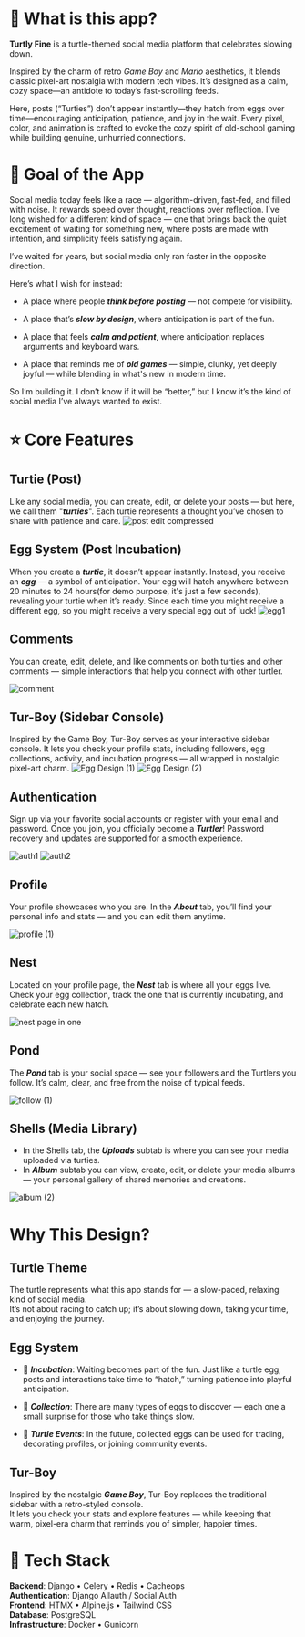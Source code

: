 # 🐢 What is this app?
**Turtly Fine** is a turtle-themed social media platform that celebrates slowing down.

Inspired by the charm of retro *Game Boy* and *Mario* aesthetics, it blends classic pixel-art nostalgia with modern tech vibes.
It’s designed as a calm, cozy space—an antidote to today’s fast-scrolling feeds.

Here, posts (“Turties”) don’t appear instantly—they hatch from eggs over time—encouraging anticipation, patience, and joy in the wait. Every pixel, color, and animation is crafted to evoke the cozy spirit of old-school gaming while building genuine, unhurried connections.

# 🎯 Goal of the App
Social media today feels like a race — algorithm-driven, fast-fed, and filled with noise. It rewards speed over thought, reactions over reflection. I’ve long wished for a different kind of space — one that brings back the quiet excitement of waiting for something new, where posts are made with intention, and simplicity feels satisfying again.

I’ve waited for years, but social media only ran faster in the opposite direction.

Here’s what I wish for instead:

- A place where people ***think before posting*** — not compete for visibility.

- A place that’s ***slow by design***, where anticipation is part of the fun.

- A place that feels ***calm and patient***, where anticipation replaces arguments and keyboard wars.

- A place that reminds me of ***old games*** — simple, clunky, yet deeply joyful — while blending in what's new in modern time.

So I’m building it.
I don’t know if it will be “better,” but I know it’s the kind of social media I’ve always wanted to exist.


# ⭐ Core Features
## Turtie (Post)
Like any social media, you can create, edit, or delete your posts — but here, we call them "***turties***". Each turtie represents a thought you’ve chosen to share with patience and care.
![post edit compressed](https://github.com/user-attachments/assets/79fda65c-c0b9-484d-b768-e36cce77fc3b)

## Egg System (Post Incubation)
When you create a ***turtie***, it doesn’t appear instantly. Instead, you receive an ***egg*** — a symbol of anticipation. Your egg will hatch anywhere between 20 minutes to 24 hours(for demo purpose, it's just a few seconds), revealing your turtie when it’s ready. Since each time you might receive a different egg, so you might receive a very special egg out of luck!
![egg1](https://github.com/user-attachments/assets/73438658-8748-4415-8587-33928b0af825)


## Comments
You can create, edit, delete, and like comments on both turties and other comments — simple interactions that help you connect with other turtler.

![comment](https://github.com/user-attachments/assets/653275eb-5ced-4a71-bc58-694e92c4a84b)

## Tur-Boy (Sidebar Console)
Inspired by the Game Boy, Tur-Boy serves as your interactive sidebar console. It lets you check your profile stats, including followers, egg collections, activity, and incubation progress — all wrapped in nostalgic pixel-art charm.
![Egg Design (1)](https://github.com/user-attachments/assets/608070f9-cc8c-4ab6-aac4-08c9cc4ea01c)
![Egg Design (2)](https://github.com/user-attachments/assets/971ebce6-f9f7-4206-ac2d-0b61642f28c5)

## Authentication
Sign up via your favorite social accounts or register with your email and password. Once you join, you officially become a ***Turtler***! Password recovery and updates are supported for a smooth experience.

![auth1](https://github.com/user-attachments/assets/7d228e5d-314e-41fc-ae75-3a0ea0c95eac)
![auth2](https://github.com/user-attachments/assets/554ebf64-c730-4617-9948-07905ac71e1f)


## Profile
Your profile showcases who you are. In the ***About*** tab, you’ll find your personal info and stats — and you can edit them anytime.

![profile (1)](https://github.com/user-attachments/assets/464b2a93-8597-46db-bd7c-fab2c50b12ec)

## Nest
Located on your profile page, the ***Nest*** tab is where all your eggs live. Check your egg collection, track the one that is currently incubating, and celebrate each new hatch.

![nest page in one](https://github.com/user-attachments/assets/386b8a68-e0f8-4d3c-a8ca-e7700ed3a944)

## Pond
The ***Pond*** tab is your social space — see your followers and the Turtlers you follow. It’s calm, clear, and free from the noise of typical feeds.

![follow (1)](https://github.com/user-attachments/assets/df63fa8b-4afb-4ada-aa47-74ceac4d3327)


## Shells (Media Library)
- In the Shells tab, the ***Uploads*** subtab is where you can see your media uploaded via turties.
- In ***Album*** subtab you can view, create, edit, or delete your media albums — your personal gallery of shared memories and creations.

![album (2)](https://github.com/user-attachments/assets/f25d6924-1dad-42fe-a2b8-41344d07f87b)

  
# Why This Design?
## Turtle Theme
The turtle represents what this app stands for — a slow-paced, relaxing kind of social media.  
It’s not about racing to catch up; it’s about slowing down, taking your time, and enjoying the journey.

## Egg System

- 🥚 ***Incubation***: Waiting becomes part of the fun. Just like a turtle egg, posts and interactions take time to “hatch,” turning patience into playful anticipation.

- 🎁 ***Collection***: There are many types of eggs to discover — each one a small surprise for those who take things slow.

- 🌊 ***Turtle Events***: In the future, collected eggs can be used for trading, decorating profiles, or joining community events.

## Tur-Boy
Inspired by the nostalgic ***Game Boy***, Tur-Boy replaces the traditional sidebar with a retro-styled console.  
It lets you check your stats and explore features — while keeping that warm, pixel-era charm that reminds you of simpler, happier times.

# 🧰 Tech Stack
**Backend**: Django • Celery • Redis • Cacheops  
**Authentication**: Django Allauth / Social Auth  
**Frontend**: HTMX • Alpine.js • Tailwind CSS  
**Database**: PostgreSQL  
**Infrastructure**: Docker • Gunicorn  
